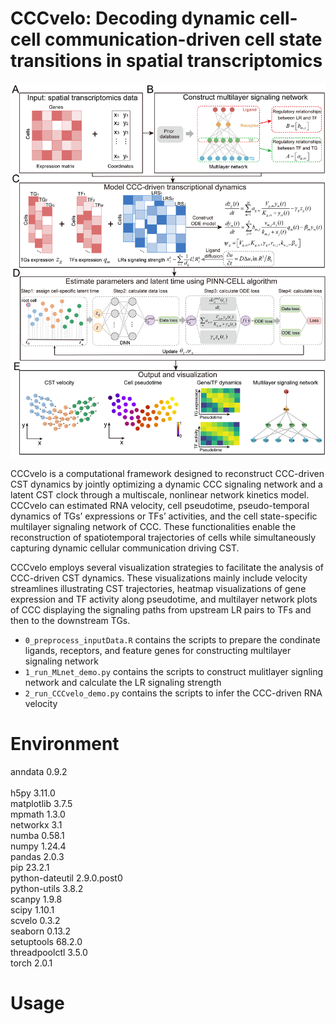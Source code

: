 # CCCvelo: Decoding dynamic cell-cell communication-driven cell state transitions in spatial transcriptomics

<p align="center">
  <img src="https://github.com/SunXQlab/CCCvelo/blob/main/fig1.framework.png">
</p>

CCCvelo is a computational framework designed to reconstruct CCC-driven CST dynamics by jointly optimizing a dynamic CCC signaling network and a latent CST clock through a multiscale, nonlinear network kinetics model. CCCvelo can estimated RNA velocity, cell pseudotime, pseudo-temporal dynamics of TGs’ expressions or TFs’ activities, and the cell state-specific multilayer signaling network of CCC. These functionalities enable the reconstruction of spatiotemporal trajectories of cells while simultaneously capturing dynamic cellular communication driving CST. 

CCCvelo employs several visualization strategies to facilitate the analysis of CCC-driven CST dynamics. These visualizations mainly include velocity streamlines illustrating CST trajectories, heatmap visualizations of gene expression and TF activity along pseudotime, and multilayer network plots of CCC displaying the signaling paths from upstream LR pairs to TFs and then to the downstream TGs.

* `0_preprocess_inputData.R` contains the scripts to prepare the condinate ligands, receptors, and feature genes for constructing multilayer signaling network <br>
* `1_run_MLnet_demo.py` contains the scripts to construct mulitlayer signling network and calculate the LR signaling strength <br>
* `2_run_CCCvelo_demo.py` contains the scripts to infer the CCC-driven RNA velocity <br>

# Environment
anndata             0.9.2  <br>        
h5py                3.11.0 <br>
matplotlib          3.7.5 <br>
mpmath              1.3.0 <br>
networkx            3.1 <br>
numba               0.58.1 <br>
numpy               1.24.4 <br>
pandas              2.0.3 <br>
pip                 23.2.1 <br>
python-dateutil     2.9.0.post0 <br>
python-utils        3.8.2 <br>
scanpy              1.9.8 <br>
scipy               1.10.1 <br>
scvelo              0.3.2 <br>
seaborn             0.13.2 <br>
setuptools          68.2.0 <br>
threadpoolctl       3.5.0 <br>
torch               2.0.1 <br>
# Usage






